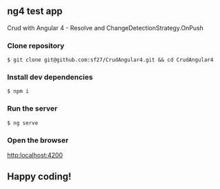 ## ng4 test app

Crud with Angular 4 - Resolve and ChangeDetectionStrategy.OnPush

### Clone repository

```shell
$ git clone git@github.com:sf27/CrudAngular4.git && cd CrudAngular4
```

### Install dev dependencies

```shell
$ npm i
```

### Run the server

```shell
$ ng serve
```

### Open the browser

[http:localhost:4200](http:localhost:4200)

## Happy coding!
